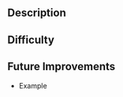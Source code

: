 ## **Description** ##

<!-- Describe the changes made and the reason for them -->

## **Difficulty** ##

<!-- Describe the difficulties you encountered during the process -->

## **Future Improvements** ##
- Example
